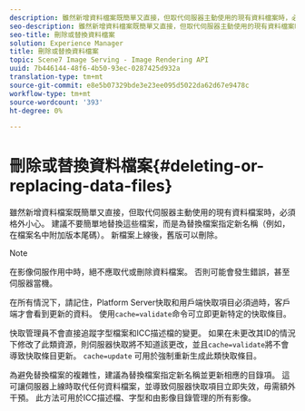 ```yaml
---
description: 雖然新增資料檔案既簡單又直接，但取代伺服器主動使用的現有資料檔案時，必須格外小心。 建議不要簡單地替換這些檔案，而是為替換檔案指定新名稱（例如，在檔案名中附加版本尾碼）。 新檔案上線後，舊版可以刪除。
seo-description: 雖然新增資料檔案既簡單又直接，但取代伺服器主動使用的現有資料檔案時，必須格外小心。 建議不要簡單地替換這些檔案，而是為替換檔案指定新名稱（例如，在檔案名中附加版本尾碼）。 新檔案上線後，舊版可以刪除。
seo-title: 刪除或替換資料檔案
solution: Experience Manager
title: 刪除或替換資料檔案
topic: Scene7 Image Serving - Image Rendering API
uuid: 7b446144-48f6-4b50-93ec-0287425d932a
translation-type: tm+mt
source-git-commit: e8e5b07329bde3e23ee095d5022da62d67e9478c
workflow-type: tm+mt
source-wordcount: '393'
ht-degree: 0%

---
```



# 刪除或替換資料檔案{#deleting-or-replacing-data-files}

雖然新增資料檔案既簡單又直接，但取代伺服器主動使用的現有資料檔案時，必須格外小心。 建議不要簡單地替換這些檔案，而是為替換檔案指定新名稱（例如，在檔案名中附加版本尾碼）。 新檔案上線後，舊版可以刪除。

>[!NOTE]
>
>在影像伺服作用中時，絕不應取代或刪除資料檔案。 否則可能會發生錯誤，甚至伺服器當機。

在所有情況下，請記住，Platform Server快取和用戶端快取項目必須過時，客戶端才會看到更新的資料。 使用`cache=validate`命令可立即更新特定的快取條目。

快取管理員不會直接追蹤字型檔案和ICC描述檔的變更。 如果在未更改其ID的情況下修改了此類資源，則伺服器快取將不知道該更改，並且`cache=validate`將不會導致快取條目更新。 `cache=update` 可用於強制重新生成此類快取條目。

為避免替換檔案的複雜性，建議為替換檔案指定新名稱並更新相應的目錄項。 這可讓伺服器上線時取代任何資料檔案，並導致伺服器快取項目立即失效，毋需額外干預。 此方法可用於ICC描述檔、字型和由影像目錄管理的所有影像。
